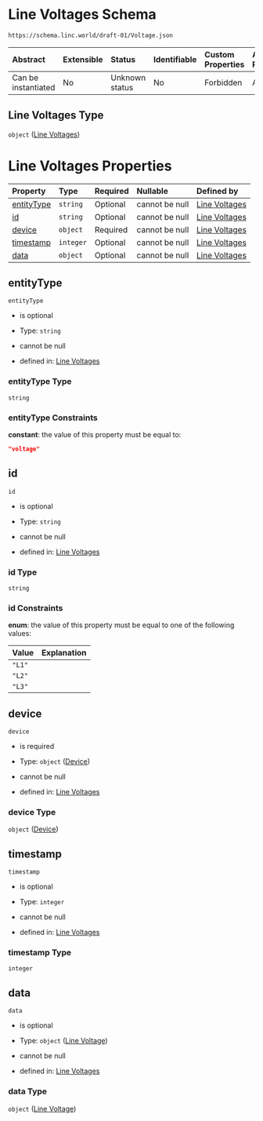 # Line Voltages Schema

```txt
https://schema.linc.world/draft-01/Voltage.json
```



| Abstract            | Extensible | Status         | Identifiable | Custom Properties | Additional Properties | Access Restrictions | Defined In                                          |
| :------------------ | :--------- | :------------- | :----------- | :---------------- | :-------------------- | :------------------ | :-------------------------------------------------- |
| Can be instantiated | No         | Unknown status | No           | Forbidden         | Allowed               | none                | [Voltage.json](Voltage.json "open original schema") |

## Line Voltages Type

`object` ([Line Voltages](voltage.md))

# Line Voltages Properties

| Property                  | Type      | Required | Nullable       | Defined by                                                                                                                 |
| :------------------------ | :-------- | :------- | :------------- | :------------------------------------------------------------------------------------------------------------------------- |
| [entityType](#entitytype) | `string`  | Optional | cannot be null | [Line Voltages](voltage-properties-entitytype.md "https://schema.linc.world/draft-01/Voltage.json#/properties/entityType") |
| [id](#id)                 | `string`  | Optional | cannot be null | [Line Voltages](voltage-properties-id.md "https://schema.linc.world/draft-01/Voltage.json#/properties/id")                 |
| [device](#device)         | `object`  | Required | cannot be null | [Line Voltages](channel-properties-device.md "https://schema.linc.world/draft-01/Device.json#/properties/device")          |
| [timestamp](#timestamp)   | `integer` | Optional | cannot be null | [Line Voltages](voltage-properties-timestamp.md "https://schema.linc.world/draft-01/Voltage.json#/properties/timestamp")   |
| [data](#data)             | `object`  | Optional | cannot be null | [Line Voltages](voltage-properties-line-voltage.md "https://schema.linc.world/draft-01/Voltage.json#/properties/data")     |

## entityType



`entityType`

*   is optional

*   Type: `string`

*   cannot be null

*   defined in: [Line Voltages](voltage-properties-entitytype.md "https://schema.linc.world/draft-01/Voltage.json#/properties/entityType")

### entityType Type

`string`

### entityType Constraints

**constant**: the value of this property must be equal to:

```json
"voltage"
```

## id



`id`

*   is optional

*   Type: `string`

*   cannot be null

*   defined in: [Line Voltages](voltage-properties-id.md "https://schema.linc.world/draft-01/Voltage.json#/properties/id")

### id Type

`string`

### id Constraints

**enum**: the value of this property must be equal to one of the following values:

| Value  | Explanation |
| :----- | :---------- |
| `"L1"` |             |
| `"L2"` |             |
| `"L3"` |             |

## device



`device`

*   is required

*   Type: `object` ([Device](channel-properties-device.md))

*   cannot be null

*   defined in: [Line Voltages](channel-properties-device.md "https://schema.linc.world/draft-01/Device.json#/properties/device")

### device Type

`object` ([Device](channel-properties-device.md))

## timestamp



`timestamp`

*   is optional

*   Type: `integer`

*   cannot be null

*   defined in: [Line Voltages](voltage-properties-timestamp.md "https://schema.linc.world/draft-01/Voltage.json#/properties/timestamp")

### timestamp Type

`integer`

## data



`data`

*   is optional

*   Type: `object` ([Line Voltage](voltage-properties-line-voltage.md))

*   cannot be null

*   defined in: [Line Voltages](voltage-properties-line-voltage.md "https://schema.linc.world/draft-01/Voltage.json#/properties/data")

### data Type

`object` ([Line Voltage](voltage-properties-line-voltage.md))
